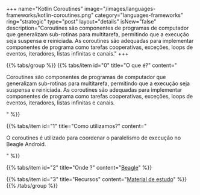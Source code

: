 +++
name="Kotlin Coroutines"
image="/images/languages-frameworks/kotlin-coroutines.png"
category="languages-frameworks"
ring="strategic"
type="post"
layout="details"
isNew="false"
description="Coroutines são componentes de programas de computador que generalizam sub-rotinas para multitarefa, permitindo que a execução seja suspensa e reiniciada. As coroutines são adequadas para implementar componentes de programa como tarefas cooperativas, exceções, loops de eventos, iteradores, listas infinitas e canais."
+++

{{% tabs/group %}}
  {{% tabs/item id="0" title="O que é?" content="<p>Coroutines são componentes de programas de computador que generalizam sub-rotinas para multitarefa, permitindo que a execução seja suspensa e reiniciada. As coroutines são adequadas para implementar componentes de programa como tarefas cooperativas, exceções, loops de eventos, iteradores, listas infinitas e canais.</p>" %}}

  {{% tabs/item id="1" title="Como utilizamos?" content="<p>O coroutines é utilizado para coordenar o paralelismo de execução no Beagle Android.</p>" %}}

  {{% tabs/item id="2" title="Onde ?" content="<a href='https://usebeagle.io/' target='_blank'>Beagle</a>" %}}

  {{% tabs/item id="3" title="Recursos" content="<a href='https://kotlinlang.org/docs/coroutines-overview.html' target='_blank'>Material de estudo</a>" %}}
{{% /tabs/group %}}
